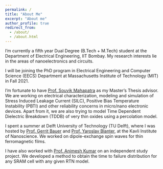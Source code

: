 ```yaml
---
permalink: /
title: "About Me"
excerpt: "About me"
author_profile: true
redirect_from: 
  - /about/
  - /about.html
---
```




I’m currently a fifth year Dual Degree (B.Tech + M.Tech) student at the Department of Electrical Engineering, IIT Bombay. My research interests lie in the areas of nanoelectronics and circuits. 

I will be joining the PhD program in Electrical Engineering and Computer Science (EECS) Department at Massachusetts Institute of Technology (MIT) in Fall 2021.

I’m fortunate to have [Prof. Souvik Mahapatra](https://www.ee.iitb.ac.in/wiki/faculty/souvik?s=model) as my Master’s Thesis advisor. We are working on electrical characterization, modeling and simulation of Stress Induced Leakage Current (SILC), Positive Bias Temperature Instability (PBTI) and other reliability concerns in micro/nano electronic devices. Apart from it, we are also trying to model Time Dependent Dielectric Breakdown (TDDB) of very thin oxides using a percolation model. 

I spent a summer at Delft University of Technology (TU Delft), where I was hosted by [Prof. Gerrit Bauer](https://www.tudelft.nl/en/faculty-of-applied-sciences/about-faculty/departments/quantum-nanoscience/prof-dr-gerrit-bauer/) and [Prof. Yaroslav Blanter](https://www.tudelft.nl/en/faculty-of-applied-sciences/about-faculty/departments/quantum-nanoscience/prof-dr-yaroslav-blanter/), at the Kavli Institute of Nanoscience. We worked on dipole-exchange spin waves for thin ferromagnetic films.  

I have also worked with [Prof. Animesh Kumar](https://www.ee.iitb.ac.in/~animesh/) on an independent study project. We developed a method to obtain the time to failure distribution for any SRAM cell with any given RTN model.
